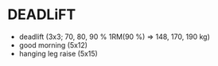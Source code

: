 # DEADLiFT
* deadlift (3x3; 70, 80, 90 % 1RM(90 %) => 148, 170, 190 kg)
* good morning (5x12)
* hanging leg raise (5x15)
